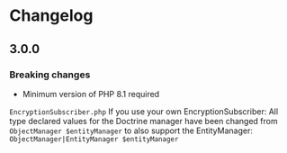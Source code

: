 # Changelog

## 3.0.0
### Breaking changes
- Minimum version of PHP 8.1 required

`EncryptionSubscriber.php`
If you use your own EncryptionSubscriber:
All type declared values for the Doctrine manager have been changed from `ObjectManager $entityManager` to also support the EntityManager: `ObjectManager|EntityManager $entityManager` 
